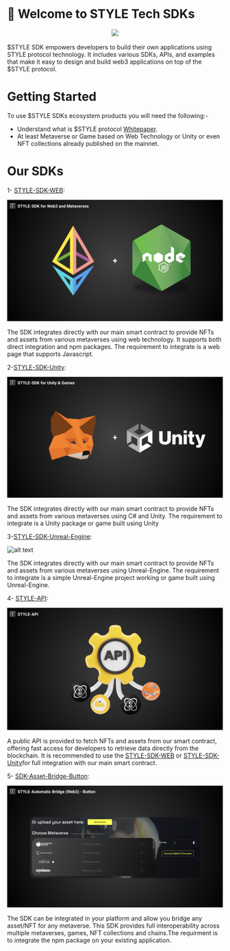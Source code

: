 #  👋 Welcome to STYLE Tech SDKs 
<p align="center">
 <img height="200x" src="https://github.com/STYLE-Protocol/STYLE-Tech-SDKs/blob/main/images/meditation.webp" />
</p>
$STYLE SDK empowers developers to build their own applications using STYLE protocol technology. It includes various SDKs, APIs, and examples that make it easy to design and build web3 applications on top of the $STYLE protocol.

# Getting Started
To use $STYLE SDKs ecosystem products you will need the following:- 
- Understand what is $STYLE protocol [Whitepaper](https://www.protocol.style/_files/ugd/87669b_a007378b197e419eb5ffb5a9d25c625c.pdf?index=true).
- At least Metaverse or Game based on Web Technology or Unity or even NFT collections already published on the mainnet.
# Our SDKs
1- [STYLE-SDK-WEB](https://github.com/STYLE-Protocol/STYLE-Protocol-SDK): 
<p align="center">
 <img  src="https://github.com/STYLE-Protocol/STYLE-Tech-SDKs/blob/main/images/style_sdk_node.png" />
</p>

The SDK integrates directly with our main smart contract to provide NFTs and assets from various metaverses using web technology. It supports both direct integration and npm packages. The requirement to integrate is a web page that supports Javascript.

2-[STYLE-SDK-Unity](https://github.com/STYLE-Protocol/STYLE-Protocol-SDK-Unity):

![alt text](https://github.com/STYLE-Protocol/STYLE-Tech-SDKs/blob/main/images/STYLESDKUnity.png)

The SDK integrates directly with our main smart contract to provide NFTs and assets from various metaverses using C# and Unity. The requirement to integrate is a Unity package or game built using Unity


3-[STYLE-SDK-Unreal-Engine](https://github.com/STYLE-Protocol/STYLE-Protocol-SDK-Unreal-Engine):

![alt text](https://github.com/STYLE-Protocol/STYLE-Tech-SDKs/blob/main/images/STYLESDKUnreal-Engine.png)

The SDK integrates directly with our main smart contract to provide NFTs and assets from various metaverses using Unreal-Engine. The requirement to integrate is a simple Unreal-Engine project working or game built using Unreal-Engine.


4- [STYLE-API](https://style-protocol.gitbook.io/api): 

![alt text](https://github.com/STYLE-Protocol/STYLE-Tech-SDKs/blob/main/images/STYLEAPI.png)

A public API is provided to fetch NFTs and assets from our smart contract, offering fast access for developers to retrieve data directly from the blockchain. It is recommended to use the [STYLE-SDK-WEB](https://github.com/STYLE-Protocol/STYLE-Protocol-SDK) or [STYLE-SDK-Unity](https://github.com/STYLE-Protocol/STYLE-Protocol-SDK-Unity)for full integration with our main smart contract.

5- [SDK-Asset-Bridge-Button](https://github.com/STYLE-Protocol/SDK-Asset-Bridge-Button):

![alt text](https://github.com/STYLE-Protocol/STYLE-Tech-SDKs/blob/main/images/STYLEBridgeButton.png)

The SDK can be integrated in your platform and allow you bridge any asset/NFT for any metaverse. This SDK provides full interoperability across multiple metaverses, games, NFT collections and chains.The requirment is to integrate the npm package on your existing application. 
